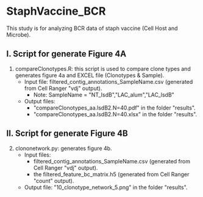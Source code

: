 # StaphVaccine_BCR
This study is for analyzing BCR data of staph vaccine (Cell Host and Microbe).

## I. Script for generate Figure 4A
1. compareClonotypes.R: this script is used to compare clone types and generates figure 4a and EXCEL file (Clonotypes & Sample).
   - Input file: filtered_contig_annotations_SampleName.csv (generated from Cell Ranger "vdj" output). 
     - Note: SampleName = "NT_IsdB","LAC_alum","LAC_lsdB"
   - Output files: 
     - "compareClonotypes_aa.lsdB2.N=40.pdf" in the folder "results".
     - "compareClonotypes_aa.lsdB2.N=40.xlsx" in the folder "results".

## II. Script for generate Figure 4B
2. clononetwork.py: generates figure 4b. 
   - Input files: 
     - filtered_contig_annotations_SampleName.csv (generated from Cell Ranger "vdj" output). 
     - the filtered_feature_bc_matrix.h5 (generated from Cell Ranger "count" output). 
   - Output file: "10_clonotype_network_5.png" in the folder "results".
